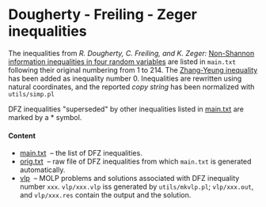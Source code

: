 Dougherty - Freiling - Zeger inequalities
=================

The inequalities from *R. Dougherty, C. 
Freiling, and K.  Zeger:* [Non-Shannon information inequalities in four
random variables](http://arxiv.org/pdf/1104.3602v1) are
listed in `main.txt` following their original numbering from 1 to 214. 
The [Zhang-Yeung inequality](http://www.cs.cornell.edu/courses/cs783/2007fa/papers/ZYnonShannon.pdf)
has been added as inequality number 0. Inequalities are rewritten using natural
coordinates, and the reported *copy string* has been normalized with `utils/simp.pl`

DFZ inequalities "superseded" by other inequalities listed in
[main.txt](main.txt) are marked by a * symbol.

#### Content

* [main.txt](main.txt) &nbsp;&ndash;  the list of DFZ inequalities.
* [orig.txt](orig.txt) &nbsp;&ndash;  raw file of DFZ inequalities from which `main.txt` is generated automatically.
* [vlp](vlp) &nbsp;&ndash; MOLP problems and solutions associated with DFZ inequality number `xxx`. `vlp/xxx.vlp` iss generated by `utils/mkvlp.pl`; `vlp/xxx.out`, and `vlp/xxx.res` contain the output and the solution.


